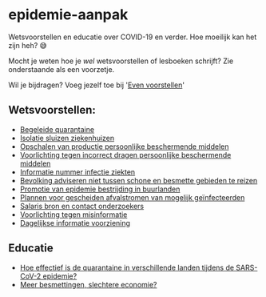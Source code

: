 # epidemie-aanpak
Wetsvoorstellen en educatie over COVID-19 en verder. Hoe moeilijk kan het zijn heh? 😅

Mocht je weten hoe je _wel_ wetsvoorstellen of lesboeken schrijft? Zie onderstaande als een voorzetje.

Wil je bijdragen? Voeg jezelf toe bij '[Even voorstellen](MAINTAINERS.md)'

## Wetsvoorstellen:
* [Begeleide quarantaine](wetsvoorstellen/begeleide-quarantaine.md)
* [Isolatie sluizen ziekenhuizen](wetsvoorstellen/isolatie-sluizen-ziekenhuis-kamers.md)
* [Opschalen van productie persoonlijke beschermende middelen](wetsvoorstellen/respiratoire-epidemie-opschalen-pbm-productie.md)
* [Voorlichting tegen incorrect dragen persoonlijke beschermende middelen](wetsvoorstellen/voorlichting-incorrect-dragen-pbm.md)
* [Informatie nummer infectie ziekten](wetsvoorstellen/informatie-nummer-infectie-ziekten.md)
* [Bevolking adviseren niet tussen schone en besmette gebieden te reizen](wetsvoorstellen/bevolking-adviseren-niet-tussen-schone-en-besmette-gebieden-te-reizen.md)
* [Promotie van epidemie bestrijding in buurlanden](wetsvoorstellen/promotie-van-epidemie-bestrijding-in-buurlanden.md)
* [Plannen voor gescheiden afvalstromen van mogelijk geïnfecteerden](wetsvoorstellen/plannen-gescheiden-afvalstromen-mogelijk-geinfecteerden.md)
* [Salaris bron en contact onderzoekers](wetsvoorstellen/salaris-bron-en-contact-onderzoekers.md)
* [Voorlichting tegen misinformatie](wetsvoorstellen/tegen-misinformatie.md)
* [Dagelijkse informatie voorziening](wetsvoorstellen/dagelijkse-informatie-voorziening.md)

## Educatie
* [Hoe effectief is de quarantaine in verschillende landen tijdens de SARS-CoV-2 epidemie?](educatie/vergelijken-efficientie-quarantaines-verschillende-landen.md)
* [Meer besmettingen, slechtere economie?](educatie/economische-impact-besmettingen.md)